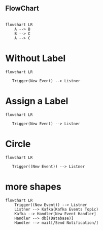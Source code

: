 ## FlowChart

```Csharp

````

```mermaid
flowchart LR
    A --> B
    B --> C
    A --> C

```

# Without Label

```mermaid
flowchart LR
   
   Trigger(New Event) --> Listner

```
# Assign a Label
```mermaid
flowchart LR
   
   Trigger(New Event) --> Listner

```

# Circle
```mermaid
flowchart LR
   
   Trigger((New Event)) --> Listner

```

# more shapes
```mermaid
flowchart LR
    Trigger((New Event)) --> Listner
    Listner --> Kafka(Kafka Events Topic)
    Kafka --> Handler[New Event Handler]
    Handler --> db[(Database)]
    Handler --> mail[/Send Notification/]

```
